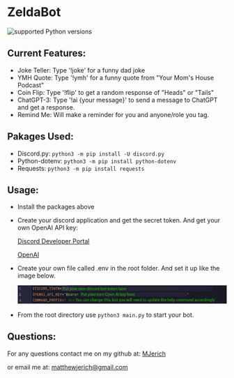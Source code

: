 # ZeldaBot

![supported Python versions](https://img.shields.io/pypi/pyversions/discord.py.svg)

## Current Features:
- Joke Teller: Type '!joke' for a funny dad joke
- YMH Quote: Type '!ymh' for a funny quote from "Your Mom's House Podcast"
- Coin Flip: Type '!flip' to get a random response of "Heads" or "Tails"
- ChatGPT-3: Type '!ai {your message}' to send a message to ChatGPT and get a response.
- Remind Me: Will make a reminder for you and anyone/role you tag.


## Pakages Used:
- Discord.py: ```python3 -m pip install -U discord.py```
- Python-dotenv: ```python3 -m pip install python-dotenv```
- Requests: ```python3 -m pip install requests```


## Usage:
- Install the packages above

- Create your discord application and get the secret token. And get your own OpenAI API key:

    [Discord Developer Portal](https://discord.com/developers/applications)

    [OpenAI](https://platform.openai.com/account/api-keys)

- Create your own file called .env in the root folder. And set it up like the image below.

    ![env file](images/envfile.png)

- From the root directory use ```python3 main.py``` to start your bot.

## Questions:

For any questions contact me on my github at: [MJerich](https://github.com/MJerich)

or email me at: [matthewjerich@gmail.com](mailto:matthewjerich@gmail.com)